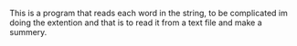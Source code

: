 This is a program that reads each word in the string, to be complicated im doing the extention and that is to read it from a text file and make a summery. 
